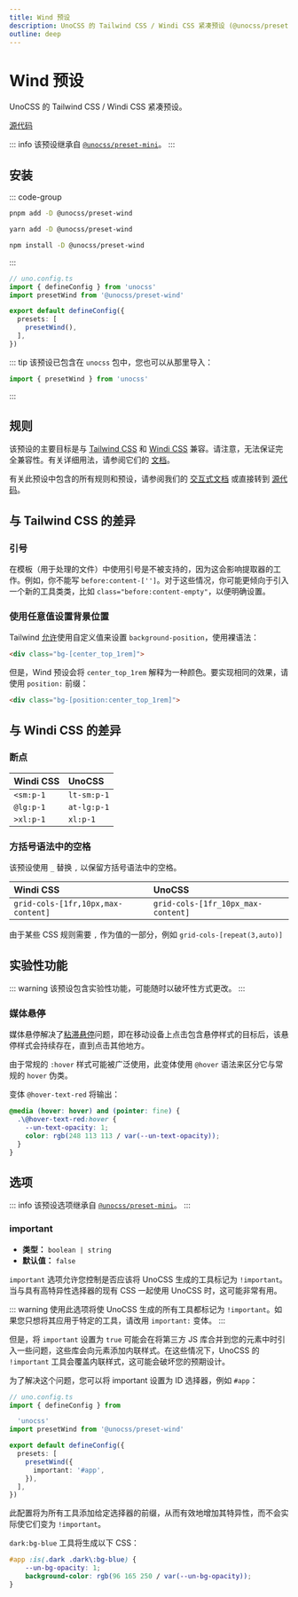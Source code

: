 ```yaml
---
title: Wind 预设
description: UnoCSS 的 Tailwind CSS / Windi CSS 紧凑预设 (@unocss/preset-wind)。
outline: deep
---
```


# Wind 预设

UnoCSS 的 Tailwind CSS / Windi CSS 紧凑预设。

[源代码](https://github.com/unocss/unocss/tree/main/packages/preset-wind)

::: info
该预设继承自 [`@unocss/preset-mini`](/presets/mini)。
:::

## 安装

::: code-group
  ```bash [pnpm]
  pnpm add -D @unocss/preset-wind
  ```
  ```bash [yarn]
  yarn add -D @unocss/preset-wind
  ```
  ```bash [npm]
  npm install -D @unocss/preset-wind
  ```
:::

```ts
// uno.config.ts
import { defineConfig } from 'unocss'
import presetWind from '@unocss/preset-wind'

export default defineConfig({
  presets: [
    presetWind(),
  ],
})
```

::: tip
该预设已包含在 `unocss` 包中，您也可以从那里导入：

```ts
import { presetWind } from 'unocss'
```
:::

## 规则
该预设的主要目标是与 [Tailwind CSS](https://tailwindcss.com/) 和 [Windi CSS](https://windicss.org/) 兼容。请注意，无法保证完全兼容性。有关详细用法，请参阅它们的 [文档](https://tailwindcss.com/docs)。

有关此预设中包含的所有规则和预设，请参阅我们的 <a href="/interactive/" target="_blank">交互式文档</a> 或直接转到 [源代码](https://github.com/unocss/unocss/tree/main/packages/preset-wind)。

## 与 Tailwind CSS 的差异

### 引号

在模板（用于处理的文件）中使用引号是不被支持的，因为这会影响提取器的工作。例如，你不能写 `before:content-['']`。对于这些情况，你可能更倾向于引入一个新的工具类类，比如 `class="before:content-empty"`，以便明确设置。

### 使用任意值设置背景位置

Tailwind [允许](https://tailwindcss.com/docs/background-position#using-custom-values)使用自定义值来设置 `background-position`，使用裸语法：

```html
<div class="bg-[center_top_1rem]">
```

但是，Wind 预设会将 `center_top_1rem` 解释为一种颜色。要实现相同的效果，请使用 `position:` 前缀：

```html
<div class="bg-[position:center_top_1rem]">
```

## 与 Windi CSS 的差异

### 断点

| Windi CSS | UnoCSS |
|:--|:--|
| `<sm:p-1` | `lt-sm:p-1` |
| `@lg:p-1` | `at-lg:p-1` |
| `>xl:p-1` | `xl:p-1`    |

### 方括号语法中的空格

该预设使用 `_` 替换 `,` 以保留方括号语法中的空格。

| Windi CSS | UnoCSS |
|:--|:--|
| `grid-cols-[1fr,10px,max-content]` | `grid-cols-[1fr_10px_max-content]` |

由于某些 CSS 规则需要 `,` 作为值的一部分，例如 `grid-cols-[repeat(3,auto)]`

## 实验性功能

::: warning
该预设包含实验性功能，可能随时以破坏性方式更改。
:::

### 媒体悬停

媒体悬停解决了[粘滞悬停](https://css-tricks.com/solving-sticky-hover-states-with-media-hover-hover/)问题，即在移动设备上点击包含悬停样式的目标后，该悬停样式会持续存在，直到点击其他地方。

由于常规的 `:hover` 样式可能被广泛使用，此变体使用 `@hover` 语法来区分它与常规的 `hover` 伪类。

变体 `@hover-text-red` 将输出：

```css
@media (hover: hover) and (pointer: fine) {
  .\@hover-text-red:hover {
    --un-text-opacity: 1;
    color: rgb(248 113 113 / var(--un-text-opacity));
  }
}
```

## 选项

::: info
该预设选项继承自 [`@unocss/preset-mini`](/presets/mini#选项)。
:::

### important
- **类型：** `boolean | string`
- **默认值：** `false`

`important` 选项允许您控制是否应该将 UnoCSS 生成的工具标记为 `!important`。当与具有高特异性选择器的现有 CSS 一起使用 UnoCSS 时，这可能非常有用。

::: warning
使用此选项将使 UnoCSS 生成的所有工具都标记为 `!important`。如果您只想将其应用于特定的工具，请改用 `important:` 变体。
:::

但是，将 `important` 设置为 `true` 可能会在将第三方 JS 库合并到您的元素中时引入一些问题，这些库会向元素添加内联样式。在这些情况下，UnoCSS 的 `!important` 工具会覆盖内联样式，这可能会破坏您的预期设计。

为了解决这个问题，您可以将 important 设置为 ID 选择器，例如 `#app`：

```ts
// uno.config.ts
import { defineConfig } from

  'unocss'
import presetWind from '@unocss/preset-wind'

export default defineConfig({
  presets: [
    presetWind({
      important: '#app',
    }),
  ],
})
```

此配置将为所有工具添加给定选择器的前缀，从而有效地增加其特异性，而不会实际使它们变为 `!important`。

`dark:bg-blue` 工具将生成以下 CSS：

```css
#app :is(.dark .dark\:bg-blue) {
    --un-bg-opacity: 1;
    background-color: rgb(96 165 250 / var(--un-bg-opacity));
}
```
